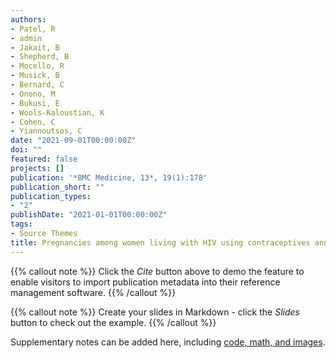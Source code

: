```yaml
---
authors:
- Patel, R
- admin
- Jakait, B
- Shepherd, B
- Mocello, R
- Musick, B
- Bernard, C
- Onono, M
- Bukusi, E
- Wools-Kaloustian, K
- Cohen, C
- Yiannoutsos, C
date: "2021-09-01T00:00:00Z"
doi: ""
featured: false
projects: []
publication: '*BMC Medicine, 13*, 19(1):178'
publication_short: ""
publication_types:
- "2"
publishDate: "2021-01-01T00:00:00Z"
tags:
- Source Themes
title: Pregnancies among women living with HIV using contraceptives and antiretroviral therapy in western Kenya, a retrospective, cohort study
---
```


{{% callout note %}}
Click the *Cite* button above to demo the feature to enable visitors to import publication metadata into their reference management software.
{{% /callout %}}

{{% callout note %}}
Create your slides in Markdown - click the *Slides* button to check out the example.
{{% /callout %}}

Supplementary notes can be added here, including [code, math, and images](https://wowchemy.com/docs/writing-markdown-latex/).
